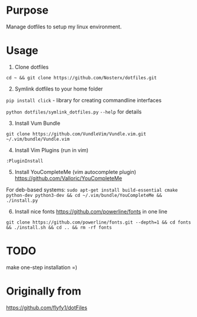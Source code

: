 # Purpose
Manage dotfiles to setup my linux environment. 

# Usage

1. Clone dotfiles

`cd ~ && git clone https://github.com/Nosterx/dotfiles.git`

2. Symlink dotfiles to your home folder

`pip install click` - library for creating commandline interfaces

`python dotfiles/symlink_dotfiles.py` `--help` for details

3. Install Vum Bundle

`git clone https://github.com/VundleVim/Vundle.vim.git ~/.vim/bundle/Vundle.vim`

4. Install Vim Plugins (run in vim)

`:PluginInstall`

5. Install YouCompleteMe (vim autocomplete plugin) https://github.com/Valloric/YouCompleteMe

For deb-based systems:
`sudo apt-get install build-essential cmake python-dev python3-dev && cd ~/.vim/bundle/YouCompleteMe && ./install.py`

6. Install nice fonts https://github.com/powerline/fonts in one line

`git clone https://github.com/powerline/fonts.git --depth=1 && cd fonts && ./install.sh && cd .. && rm -rf fonts`


# TODO
make one-step installation =)


# Originally from
https://github.com/flyfy1/dotFiles
